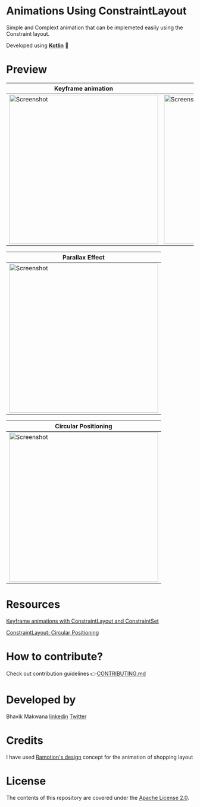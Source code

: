 # Animations Using ConstraintLayout
Simple and Complext animation that can be implemeted easily using the Constraint layout.

Developed using [**Kotlin**](https://kotlinlang.org/) :muscle:
  
# Preview

| Keyframe animation | Shopping Keyframe animation | Collapsing toolbar |
| ------------------ | --------------------------- | ------------------ |
| <img src="https://github.com/ibhavikmakwana/KeyFrameAnimation/blob/master/keyframeanimation.gif" height="400" alt="Screenshot"/>  | <img src="https://github.com/ibhavikmakwana/Constraint-Layout-Animations/blob/master/gif/shoopin_key_frame_animation.gif" height="400" alt="Screenshot"/> | <img src="https://github.com/ibhavikmakwana/Constraint-Layout-Animations/blob/master/gif/collapsing%20toolbar.gif" height="400" alt="Screenshot"/> |

| Parallax Effect |
| --------------- |
| <img src="https://github.com/ibhavikmakwana/Constraint-Layout-Animations/blob/master/gif/parallax_effect.gif" height="400" alt="Screenshot"/> |

| Circular Positioning |
| -------------------- |
| <img src="https://github.com/ibhavikmakwana/Constraint-Layout-Animations/blob/master/gif/Circular_Positioning.gif" height="400" alt="Screenshot"/> |

# Resources

[Keyframe animations with ConstraintLayout and ConstraintSet](https://www.youtube.com/watch?v=OHcfs6rStRo)

[ConstraintLayout: Circular Positioning](https://medium.com/devnibbles/constraintlayout-circular-positioning-9489b11cb0e5)

# How to contribute?

Check out contribution guidelines 👉[CONTRIBUTING.md](https://github.com/ibhavikmakwana/Constraint-Layout-Animations/blob/master/CONTRIBUTING.md)

# Developed by

Bhavik Makwana [linkedin](https://www.linkedin.com/in/ibhavikmakwana/) [Twitter](https://twitter.com/ibhavikmakwana)

# Credits

I have used [Ramotion's design](https://www.uplabs.com/posts/shopping-app-interactions) concept for the animation of shopping layout

# License

The contents of this repository are covered under the [Apache License 2.0](https://github.com/ibhavikmakwana/KeyFrameAnimationDemo/blob/master/LICENSE).
